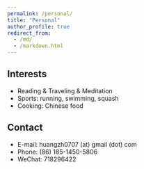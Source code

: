 ```yaml
---
permalink: /personal/
title: "Personal"
author_profile: true
redirect_from: 
  - /md/
  - /markdown.html
---
```


## Interests

* Reading & Traveling & Meditation
* Sports: running, swimming, squash
* Cooking: Chinese food
  
## Contact

* E-mail:  huangzh0707 (at) gmail (dot) com
* Phone:   (86) 185-1450-5806 
* WeChat:  718296422



